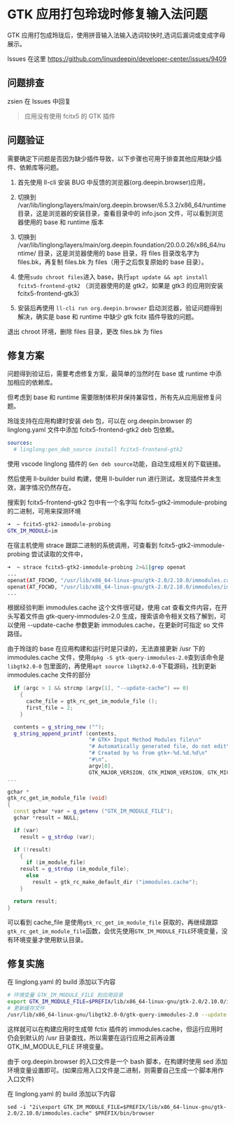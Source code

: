 # GTK 应用打包玲珑时修复输入法问题

GTK 应用打包成玲珑后，使用拼音输入法输入选词较快时,选词后漏词或变成字母展示。

Issues 在这里 https://github.com/linuxdeepin/developer-center/issues/9409

## 问题排查

zsien 在 Issues 中回复

> 应用没有使用 fcitx5 的 GTK 插件

## 问题验证

需要确定下问题是否因为缺少插件导致，以下步骤也可用于排查其他应用缺少插件、依赖库等问题。

1. 首先使用 ll-cli 安装 BUG 中反馈的浏览器(org.deepin.browser)应用，

2. 切换到 /var/lib/linglong/layers/main/org.deepin.browser/6.5.3.2/x86_64/runtime 目录，这是浏览器的安装目录，查看目录中的 info.json 文件，可以看到浏览器使用的 base 和 runtime 版本

3. 切换到 /var/lib/linglong/layers/main/org.deepin.foundation/20.0.0.26/x86_64/runtime/ 目录，这是浏览器使用的 base 目录，将 files 目录改名字为 files.bk，再复制 files.bk 为 files（用于之后恢复原始的 base 目录）。

4. 使用`sudo chroot files`进入 base，执行`apt update && apt install fcitx5-frontend-gtk2` （浏览器使用的是 gtk2，如果是 gtk3 的应用则安装 fcitx5-frontend-gtk3)

5. 安装后再使用 `ll-cli run org.deepin.browser` 启动浏览器，验证问题得到解决，确实是 base 和 runtime 中缺少 gtk fcitx 插件导致的问题。

退出 chroot 环境，删除 files 目录，更改 files.bk 为 files

## 修复方案

问题得到验证后，需要考虑修复方案，最简单的当然时在 base 或 runtime 中添加相应的依赖库。

但考虑到 base 和 runtime 需要限制体积并保持兼容性，所有先从应用层修复问题。

玲珑支持在应用构建时安装 deb 包，可以在 org.deepin.browser 的 linglong.yaml 文件中添加 fcitx5-frontend-gtk2 deb 包依赖。

```yaml
sources:
  # linglong:gen_deb_source install fcitx5-frontend-gtk2
```

使用 vscode linglong 插件的 `Gen deb source`功能，自动生成相关的下载链接。

然后使用 ll-builder build 构建，使用 ll-builder run 进行测试，发现插件并未生效，漏字情况仍然存在。

搜索到 fcitx5-frontend-gtk2 包中有一个名字叫 fcitx5-gtk2-immodule-probing 的二进制，可用来探测环境

```bash
➜  ~ fcitx5-gtk2-immodule-probing
GTK_IM_MODULE=im
```

在宿主机使用 strace 跟踪二进制的系统调用，可查看到 fcitx5-gtk2-immodule-probing 尝试读取的文件中，

```bash
➜  ~ strace fcitx5-gtk2-immodule-probing 2>&1|grep openat
...
openat(AT_FDCWD, "/usr/lib/x86_64-linux-gnu/gtk-2.0/2.10.0/immodules.cache", O_RDONLY) = 5
openat(AT_FDCWD, "/usr/lib/x86_64-linux-gnu/gtk-2.0/2.10.0/immodules/im-fcitx5.so", O_RDONLY|O_CLOEXEC) = 5
...
```

根据经验判断 immodules.cache 这个文件很可疑，使用 cat 查看文件内容，在开头写着文件由 gtk-query-immodules-2.0 生成，搜索该命令相关文档了解到，可以使用 --update-cache 参数更新 immodules.cache，在更新时可指定 so 文件路径。

由于玲珑的 base 在应用构建和运行时是只读的，无法直接更新 /usr 下的 immodules.cache 文件，使用`dpkg -S gtk-query-immodules-2.0`查到该命令是 `libgtk2.0-0` 包里面的，再使用`apt source libgtk2.0-0`下载源码，找到更新 immodules.cache 文件的部分

```cpp
  if (argc > 1 && strcmp (argv[1], "--update-cache") == 0)
    {
      cache_file = gtk_rc_get_im_module_file ();
      first_file = 2;
    }

  contents = g_string_new ("");
  g_string_append_printf (contents,
                          "# GTK+ Input Method Modules file\n"
                          "# Automatically generated file, do not edit\n"
                          "# Created by %s from gtk+-%d.%d.%d\n"
                          "#\n",
                          argv[0],
                          GTK_MAJOR_VERSION, GTK_MINOR_VERSION, GTK_MICRO_VERSION);
...

gchar *
gtk_rc_get_im_module_file (void)
{
  const gchar *var = g_getenv ("GTK_IM_MODULE_FILE");
  gchar *result = NULL;

  if (var)
    result = g_strdup (var);

  if (!result)
    {
      if (im_module_file)
	result = g_strdup (im_module_file);
      else
        result = gtk_rc_make_default_dir ("immodules.cache");
    }

  return result;
}
```

可以看到 cache_file 是使用`gtk_rc_get_im_module_file` 获取的，再继续跟踪 `gtk_rc_get_im_module_file`函数，会优先使用`GTK_IM_MODULE_FILE`环境变量，没有环境变量才使用默认目录。

## 修复实施

在 linglong.yaml 的 build 添加以下内容

```bash
# 环境变量 GTK_IM_MODULE_FILE 到应用目录
export GTK_IM_MODULE_FILE=$PREFIX/lib/x86_64-linux-gnu/gtk-2.0/2.10.0/immodules.cache
# 更新缓存文件
/usr/lib/x86_64-linux-gnu/libgtk2.0-0/gtk-query-immodules-2.0 --update-cache $PREFIX/lib/x86_64-linux-gnu/gtk-2.0/2.10.0/immodules/im-fcitx5.so
```

这样就可以在构建应用时生成带 fctix 插件的 immodules.cache，但运行应用时仍会到默认的 /usr 目录查找，所以需要在运行应用之前再设置 GTK_IM_MODULE_FILE 环境变量。

由于 org.deepin.browser 的入口文件是一个 bash 脚本，在构建时使用 sed 添加环境变量设置即可。(如果应用入口文件是二进制，则需要自己生成一个脚本用作入口文件)

在 linglong.yaml 的 build 添加以下内容

```
sed -i "2i\export GTK_IM_MODULE_FILE=$PREFIX/lib/x86_64-linux-gnu/gtk-2.0/2.10.0/immodules.cache" $PREFIX/bin/browser
```

